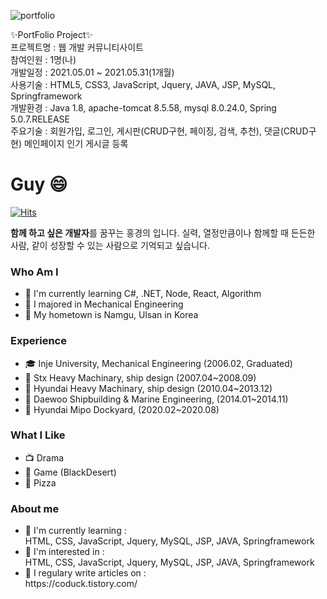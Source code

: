 ![portfolio](https://user-images.githubusercontent.com/80883357/123402307-9095e580-d5e2-11eb-9c12-9a6ed4fd1f0d.png)

✨PortFolio Project✨<br>
프로젝트명 : 웹 개발 커뮤니티사이트<br>
참여인원 : 1명(나)<br>
개발일정 : 2021.05.01 ~ 2021.05.31(1개월)<br>
사용기술 : HTML5, CSS3, JavaScript, Jquery, JAVA, JSP, MySQL, Springframework<br>
개발환경 : Java 1.8, apache-tomcat 8.5.58, mysql 8.0.24.0, Spring 5.0.7.RELEASE<br>
주요기술 : 회원가입, 로그인, 게시판(CRUD구현, 페이징, 검색, 추천), 댓글(CRUD구현) 메인페이지 인기 게시글 등록<br>

<h1>Guy 😄</h1>

[![Hits](https://hits.seeyoufarm.com/api/count/incr/badge.svg?url=https%3A%2F%2Fgithub.com%2Fgjbae1212%2Fhit-counter)](https://hits.seeyoufarm.com)                 

<b>함께 하고 싶은 개발자</b>를 꿈꾸는 홍경의 입니다.
실력, 열정만큼이나 함께할 때 든든한 사람, 같이 성장할 수 있는
사람으로 기억되고 싶습니다.<br>
<h3>Who Am I</h3>
<ul>
  <li>
    🌱 I'm currently learning C#, .NET, Node, React, Algorithm
  </li>
  <li>
    🥇 I majored in Mechanical Engineering
  </li>
  <li>
    🚅 My hometown is Namgu, Ulsan in Korea
  </li>
</ul>
<h3>Experience</h3>
<ul>
  <li>
    🎓 Inje University, Mechanical Engineering (2006.02, Graduated)
  </li>
  <li>
    💊 Stx Heavy Machinary, ship design (2007.04~2008.09)
  </li>
  <li>
    💊 Hyundai Heavy Machinary, ship design (2010.04~2013.12)
  </li>
  <li>
    💊 Daewoo Shipbuilding & Marine Engineering, (2014.01~2014.11)
  </li>
  <li>
    💊 Hyundai Mipo Dockyard, (2020.02~2020.08)
  </li>
</ul>
<h3>What I Like</h3>
<ul>
  <li>
    📺 Drama
  </li>
  <li>
    🔵 Game (BlackDesert)
  </li>
  <li>
    🍕 Pizza
  </li>
</ul>

<h3>About me</h3>
<ul>
  <li>
    🌱 I'm currently learning :<br>
    HTML, CSS, JavaScript, 
    Jquery, MySQL, JSP, JAVA, Springframework</h4>
  </li>
  <li>
    🤔 I'm interested in :<br> 
    HTML, CSS, JavaScript, 
    Jquery, MySQL, JSP, JAVA, Springframework
  </li>
  <li>
    💬 I regulary write articles on :<br>
    https://coduck.tistory.com/
  </li>
</ul>
<!--
**hgu0125/hgu0125** is a ✨ _special_ ✨ repository because its `README.md` (this file) appears on your GitHub profile.

Here are some ideas to get you started:

- 🔭 I’m currently working on ...
- 🌱 I’m currently learning ...
- 👯 I’m looking to collaborate on ...
- 🤔 I’m looking for help with ...
- 💬 Ask me about ...
- 📫 How to reach me: ...
- 😄 Pronouns: ...
- ⚡ Fun fact: ...
-->
